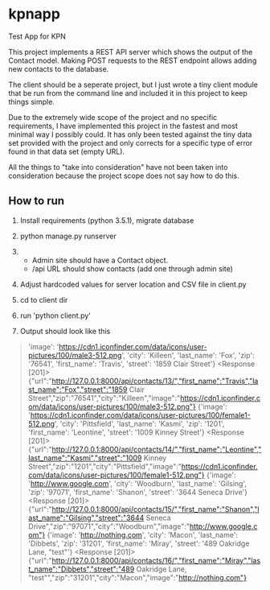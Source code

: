 # kpnapp
Test App for KPN


This project implements a REST API server which shows the output of the Contact model. Making POST requests to the
REST endpoint allows adding new contacts to the database.

The client should be a seperate project, but I just wrote a tiny client module that be run from the command line and
included it in this project to keep things simple.

Due to the extremely wide scope of the project and no specific requirements, I have implemented this project in
the fastest and most minimal way I possibly could. It has only been tested against the tiny data set provided with
the project and only corrects for a specific type of error found in that data set (empty URL).

All the things to "take into consideration" have not been taken into consideration because the project scope does
not say how to do this.


How to run
----------

1. Install requirements (python 3.5.1), migrate database
2. python manage.py runserver
3.  - Admin site should have a Contact object.
    - /api URL should show contacts (add one through admin site)

4. Adjust hardcoded values for server location and CSV file in client.py
4. cd to client dir
5. run 'python client.py'
6. Output should look like this

>'image': 'https://cdn1.iconfinder.com/data/icons/user-pictures/100/male3-512.png', 'city': 'Killeen', 'last_name': 'Fox', 'zip': '76541', 'first_name': 'Travis', 'street': '1859 Clair Street'}
><Response [201]>
>{"url":"http://127.0.0.1:8000/api/contacts/13/","first_name":"Travis","last_name":"Fox","street":"1859 Clair Street","zip":"76541","city":"Killeen","image":"https://cdn1.iconfinder.com/data/icons/user-pictures/100/male3-512.png"}
>{'image': 'https://cdn1.iconfinder.com/data/icons/user-pictures/100/female1-512.png', 'city': 'Pittsfield', 'last_name': 'Kasmi', 'zip': '1201', 'first_name': 'Leontine', 'street': '1009 Kinney Street'}
><Response [201]>
>{"url":"http://127.0.0.1:8000/api/contacts/14/","first_name":"Leontine","last_name":"Kasmi","street":"1009 Kinney Street","zip":"1201","city":"Pittsfield","image":"https://cdn1.iconfinder.com/data/icons/user-pictures/100/female1-512.png"}
>{'image': 'http://www.google.com', 'city': 'Woodburn', 'last_name': 'Gilsing', 'zip': '97071', 'first_name': 'Shanon', 'street': '3644 Seneca Drive'}
><Response [201]>
>{"url":"http://127.0.0.1:8000/api/contacts/15/","first_name":"Shanon","last_name":"Gilsing","street":"3644 Seneca Drive","zip":"97071","city":"Woodburn","image":"http://www.google.com"}
>{'image': 'http://nothing.com', 'city': 'Macon', 'last_name': 'Dibbets', 'zip': '31201', 'first_name': 'Miray', 'street': '489 Oakridge Lane, "test"'}
><Response [201]>
>{"url":"http://127.0.0.1:8000/api/contacts/16/","first_name":"Miray","last_name":"Dibbets","street":"489 Oakridge Lane, \"test\"","zip":"31201","city":"Macon","image":"http://nothing.com"}